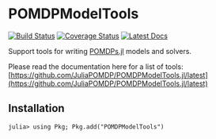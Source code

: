 # POMDPModelTools

[![Build Status](https://travis-ci.org/JuliaPOMDP/POMDPModelTools.jl.svg?branch=master)](https://travis-ci.org/JuliaPOMDP/POMDPModelTools.jl)
[![Coverage Status](https://coveralls.io/repos/github/JuliaPOMDP/POMDPModelTools.jl/badge.svg?branch=master)](https://coveralls.io/github/JuliaPOMDP/POMDPModelTools.jl?branch=master)
[![Latest Docs](https://img.shields.io/badge/docs-latest-blue.svg)](https://JuliaPOMDP.github.io/POMDPModelTools.jl/latest)

Support tools for writing [POMDPs.jl](github.com/JuliaPOMDP/POMDPs.jl) models and solvers.

Please read the documentation here for a list of tools: [https://github.com/JuliaPOMDP/POMDPModelTools.jl/latest](https://github.com/JuliaPOMDP/POMDPModelTools.jl/latest)

## Installation

```julia-repl
julia> using Pkg; Pkg.add("POMDPModelTools")
```

